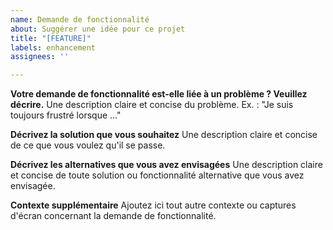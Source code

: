 ```yaml
---
name: Demande de fonctionnalité
about: Suggérer une idée pour ce projet
title: "[FEATURE]"
labels: enhancement
assignees: ''

---
```


**Votre demande de fonctionnalité est-elle liée à un problème ? Veuillez décrire.**
Une description claire et concise du problème. Ex. : "Je suis toujours frustré lorsque ..."

**Décrivez la solution que vous souhaitez**
Une description claire et concise de ce que vous voulez qu'il se passe.

**Décrivez les alternatives que vous avez envisagées**
Une description claire et concise de toute solution ou fonctionnalité alternative que vous avez envisagée.

**Contexte supplémentaire**
Ajoutez ici tout autre contexte ou captures d'écran concernant la demande de fonctionnalité.